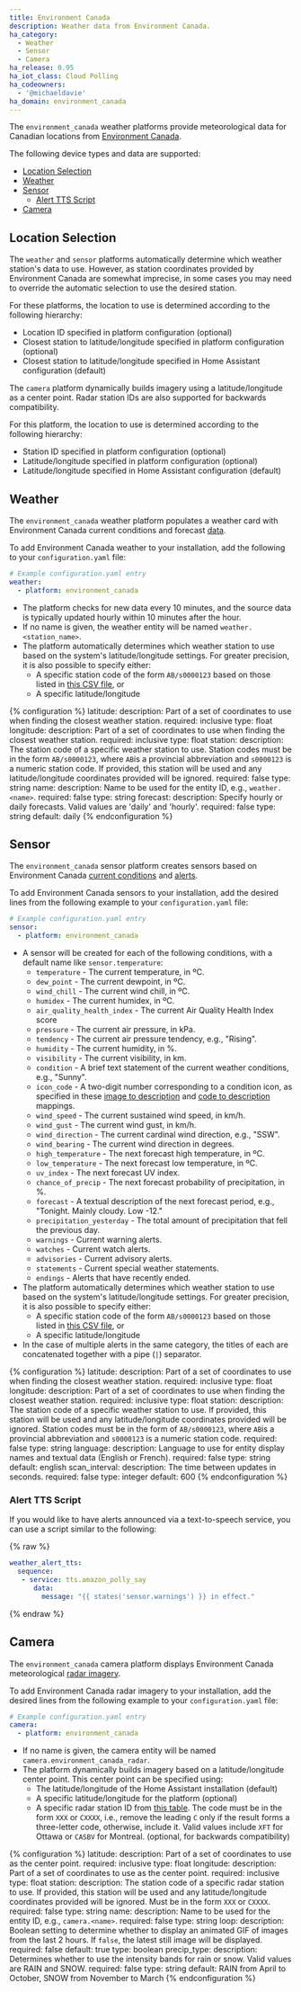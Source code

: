 ```yaml
---
title: Environment Canada
description: Weather data from Environment Canada.
ha_category:
  - Weather
  - Sensor
  - Camera
ha_release: 0.95
ha_iot_class: Cloud Polling
ha_codeowners:
  - '@michaeldavie'
ha_domain: environment_canada
---
```


The `environment_canada` weather platforms provide meteorological data for Canadian locations from [Environment Canada](https://weather.gc.ca/index_e.html).

The following device types and data are supported:

- [Location Selection](#location-selection)
- [Weather](#weather)
- [Sensor](#sensor)
  - [Alert TTS Script](#alert-tts-script)
- [Camera](#camera)

## Location Selection

The `weather` and `sensor` platforms automatically determine which weather station's data to use. However, as station coordinates provided by Environment Canada are somewhat imprecise, in some cases you may need to override the automatic selection to use the desired station.

For these platforms, the location to use is determined according to the following hierarchy:

- Location ID specified in platform configuration (optional)
- Closest station to latitude/longitude specified in platform configuration (optional)
- Closest station to latitude/longitude specified in Home Assistant configuration (default)

The `camera` platform dynamically builds imagery using a latitude/longitude as a center point. Radar station IDs are also supported for backwards compatibility.

For this platform, the location to use is determined according to the following hierarchy:

- Station ID specified in platform configuration (optional)
- Latitude/longitude specified in platform configuration (optional)
- Latitude/longitude specified in Home Assistant configuration (default)


## Weather

The `environment_canada` weather platform populates a weather card with Environment Canada current conditions and forecast [data](https://weather.gc.ca/canada_e.html).

To add Environment Canada weather to your installation, add the following to your `configuration.yaml` file:

```yaml
# Example configuration.yaml entry
weather:
  - platform: environment_canada
```

- The platform checks for new data every 10 minutes, and the source data is typically updated hourly within 10 minutes after the hour.
- If no name is given, the weather entity will be named `weather.<station_name>`.
- The platform automatically determines which weather station to use based on the system's latitude/longitude settings. For greater precision, it is also possible to specify either:
    - A specific station code of the form `AB/s0000123` based on those listed in [this CSV file](https://dd.weather.gc.ca/citypage_weather/docs/site_list_towns_en.csv), or
    - A specific latitude/longitude

{% configuration %}
latitude:
  description: Part of a set of coordinates to use when finding the closest weather station.
  required: inclusive
  type: float
longitude:
  description: Part of a set of coordinates to use when finding the closest weather station.
  required: inclusive
  type: float
station:
  description: The station code of a specific weather station to use. Station codes must be in the form `AB/s0000123`, where `AB`is a provincial abbreviation and `s0000123` is a numeric station code. If provided, this station will be used and any latitude/longitude coordinates provided will be ignored.
  required: false
  type: string
name:
  description: Name to be used for the entity ID, e.g.,  `weather.<name>`.
  required: false
  type: string
forecast:
  description: Specify hourly or daily forecasts. Valid values are 'daily' and 'hourly'.
  required: false
  type: string
  default: daily
{% endconfiguration %}

## Sensor

The `environment_canada` sensor platform creates sensors based on Environment Canada [current conditions](https://weather.gc.ca/canada_e.html) and [alerts](https://weather.gc.ca/warnings/index_e.html).

To add Environment Canada sensors to your installation, add the desired lines from the following example to your `configuration.yaml` file:

```yaml
# Example configuration.yaml entry
sensor:
  - platform: environment_canada
```

- A sensor will be created for each of the following conditions, with a default name like `sensor.temperature`:
    - `temperature` - The current temperature, in ºC.
    - `dew_point` - The current dewpoint, in ºC.
    - `wind_chill` - The current wind chill, in ºC.
    - `humidex` - The current humidex, in ºC.
    - `air_quality_health_index` - The current Air Quality Health Index score
    - `pressure` - The current air pressure, in kPa.
    - `tendency` - The current air pressure tendency, e.g.,  "Rising".
    - `humidity` - The current humidity, in %.
    - `visibility` - The current visibility, in km.
    - `condition` - A brief text statement of the current weather conditions, e.g.,  "Sunny".
    - `icon_code` - A two-digit number corresponding to a condition icon, as specified in these [image to description](https://dd.weather.gc.ca/citypage_weather/docs/Current_Conditions_Icons-Icones_conditions_actuelles.pdf) and [code to description](https://dd.weather.gc.ca/citypage_weather/docs/current_conditions_icon_code_descriptions_e.csv) mappings.
    - `wind_speed` - The current sustained wind speed, in km/h.
    - `wind_gust` - The current wind gust, in km/h.
    - `wind_direction` - The current cardinal wind direction, e.g.,  "SSW".
    - `wind_bearing` - The current wind direction in degrees.
    - `high_temperature` - The next forecast high temperature, in ºC.
    - `low_temperature` - The next forecast low temperature, in ºC.
    - `uv_index` - The next forecast UV index.
    - `chance_of_precip` - The next forecast probability of precipitation, in %.
    - `forecast` - A textual description of the next forecast period, e.g.,  "Tonight. Mainly cloudy. Low -12."
    - `precipitation_yesterday` - The total amount of precipitation that fell the previous day.
    - `warnings` - Current warning alerts.
    - `watches` - Current watch alerts.
    - `advisories` - Current advisory alerts.
    - `statements` - Current special weather statements.
    - `endings` - Alerts that have recently ended.
- The platform automatically determines which weather station to use based on the system's latitude/longitude settings. For greater precision, it is also possible to specify either:
    - A specific station code of the form `AB/s0000123` based on those listed in [this CSV file](https://dd.weather.gc.ca/citypage_weather/docs/site_list_towns_en.csv), or
    - A specific latitude/longitude
- In the case of multiple alerts in the same category, the titles of each are concatenated together with a pipe (`|`) separator.

{% configuration %}
latitude:
  description: Part of a set of coordinates to use when finding the closest weather station.
  required: inclusive
  type: float
longitude:
  description: Part of a set of coordinates to use when finding the closest weather station.
  required: inclusive
  type: float
station:
  description: The station code of a specific weather station to use. If provided, this station will be used and any latitude/longitude coordinates provided will be ignored. Station codes must be in the form of `AB/s0000123`, where `AB`is a provincial abbreviation and `s0000123` is a numeric station code.
  required: false
  type: string
language:
  description: Language to use for entity display names and textual data (English or French).
  required: false
  type: string
  default: english
scan_interval:
  description: The time between updates in seconds.
  required: false
  type: integer
  default: 600
{% endconfiguration %}

### Alert TTS Script

If you would like to have alerts announced via a text-to-speech service, you can use a script similar to the following:

{% raw %}
```yaml
weather_alert_tts:
  sequence:
   - service: tts.amazon_polly_say
      data:
        message: "{{ states('sensor.warnings') }} in effect."
```
{% endraw %}

## Camera

The `environment_canada` camera platform displays Environment Canada meteorological [radar imagery](https://weather.gc.ca/radar/index_e.html).

To add Environment Canada radar imagery to your installation, add the desired lines from the following example to your `configuration.yaml` file:

```yaml
# Example configuration.yaml entry
camera:
  - platform: environment_canada
```

- If no name is given, the camera entity will be named `camera.environment_canada_radar`.
- The platform dynamically builds imagery based on a latitude/longitude center point. This center point can be specified using:
    - The latitude/longitude of the Home Assistant installation (default)
    - A specific latitude/longitude for the platform (optional)
    - A specific radar station ID from [this table](https://en.wikipedia.org/wiki/Canadian_weather_radar_network#List_of_radars). The code must be in the form `XXX` or `CXXXX`, i.e., remove the leading `C` only if the result forms a three-letter code, otherwise, include it. Valid values include `XFT` for Ottawa or `CASBV` for Montreal. (optional, for backwards compatibility)

{% configuration %}
latitude:
  description: Part of a set of coordinates to use as the center point.
  required: inclusive
  type: float
longitude:
  description: Part of a set of coordinates to use as the center point.
  required: inclusive
  type: float
station: 
  description: The station code of a specific radar station to use. If provided, this station will be used and any latitude/longitude coordinates provided will be ignored. Must be in the form `XXX` or `CXXXX`.
  required: false
  type: string
name:
  description: Name to be used for the entity ID, e.g.,  `camera.<name>`.
  required: false
  type: string
loop:
  description: Boolean setting to determine whether to display an animated GIF of images from the last 2 hours. If `false`, the latest still image will be displayed.
  required: false
  default: true
  type: boolean
precip_type:
  description: Determines whether to use the intensity bands for rain or snow. Valid values are RAIN and SNOW.
  required: false
  type: string
  default: RAIN from April to October, SNOW from November to March
{% endconfiguration %}
